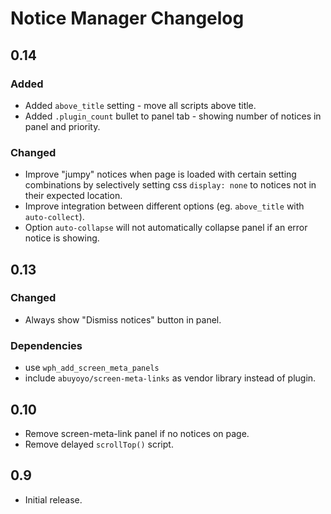 # Notice Manager Changelog

## 0.14

### Added
- Added `above_title` setting - move all scripts above title.
- Added `.plugin_count` bullet to panel tab - showing number of notices in panel and priority.

### Changed
- Improve "jumpy" notices when page is loaded with certain setting combinations by selectively setting css `display: none` to notices not in their expected location.
- Improve integration between different options (eg. `above_title` with `auto-collect`).
- Option `auto-collapse` will not automatically collapse panel if an error notice is showing.

## 0.13

### Changed
- Always show "Dismiss notices" button in panel.

### Dependencies
- use `wph_add_screen_meta_panels`
- include `abuyoyo/screen-meta-links` as vendor library instead of plugin.

## 0.10
- Remove screen-meta-link panel if no notices on page.
- Remove delayed `scrollTop()` script.

## 0.9
- Initial release.
